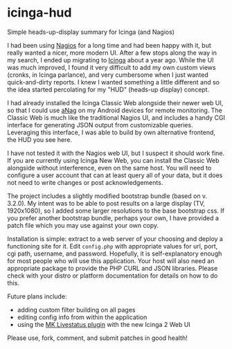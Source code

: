 icinga-hud
==========

Simple heads-up-display summary for Icinga (and Nagios)

I had been using [Nagios](http://www.nagios.org/) for a long time and had been happy with it, but really wanted a nicer, more modern UI. After a few stops along the way in my search, I ended up migrating to [Icinga](https://www.icinga.org/) about a year ago. While the UI was much improved, I found it very difficult to add my own custom views (cronks, in Icinga parlance), and very cumbersome when I just wanted quick-and-dirty reports. I knew I wanted something a little different and so the idea started percolating for my "HUD" (heads-up display) concept.

I had already installed the Icinga Classic Web alongside their newer web UI, so that I could use [aNag](https://play.google.com/store/apps/details?id=info.degois.damien.android.aNag&hl=en) on my Android devices for remote monitoring. The Classic Web is much like the traditional Nagios UI, and includes a handy CGI interface for generating JSON output from customizable queries. Leveraging this interface, I was able to build by own alternative frontend, the HUD you see here.

I have not tested it with the Nagios web UI, but I suspect it should work fine. If you are currently using Icinga New Web, you can install the Classic Web alongside without interference, even on the same host. You will need to configure a user account that can at least query all of your data, but it does not need to write changes or post acknowledgements.

The project includes a slightly modified bootstrap bundle (based on v. 3.2.0). My intent was to be able to post results on a large display (TV, 1920x1080), so I added some larger resolutions to the base bootstrap css. If you prefer another bootstrap bundle, perhaps your own, I have provided a patch file which you may use against your own copy.

Installation is simple: extract to a web server of your choosing and deploy a functioning site for it. Edit `config.php` with appropriate values for url, port, cgi path, username, and password. Hopefully, it is self-explanatory enough for most people who will use this application. Your host will also need an appropriate package to provide the PHP CURL and JSON libraries. Please check with your distro or platform documentation for details on how to do this.

Future plans include:
 * adding custom filter building on all pages
 * editing config info from within the application
 * using the [MK Livestatus plugin](http://mathias-kettner.de/checkmk_livestatus.html) with the new Icinga 2 Web UI

Please use, fork, comment, and submit patches in good health!

